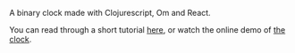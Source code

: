 
A binary clock made with Clojurescript, Om and React.

You can read through a short tutorial [here](http://www.lexicallyscoped.com/2014/01/23/clojurescript-react-om-binary-clock.html), or watch the online demo of [the clock](http://www.lexicallyscoped.com/demo/binclock/).


